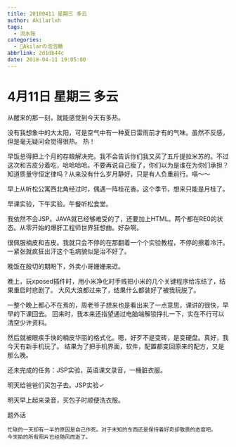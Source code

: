 ```yaml
---
title: 20180411 星期三 多云
author: Akilarlxh
tags:
  - 流水账
categories:
  - 🍬Akilarの泡泡糖
abbrlink: 2d1db44c
date: 2018-04-11 19:05:00
---
```

# 4月11日 星期三 多云

从醒来的那一刻，就能感觉到今天有多热。

没有我想象中的大太阳，可是空气中有一种夏日雷雨前才有的气味。虽然不反感，但是毫无疑问会觉得很热。
热！

早饭总得把上个月的存粮解决完。我不会告诉你们我又买了五斤提拉米苏的。不过这次和吉皮分着吃，哈哈哈哈。不要再说自己瘦了，你们以为是谁在为你们承担？知道质量守恒定律吗？从来没有什么岁月静好，只是有人负重前行。嗝～～

早上从听松公寓西北角经过时，偶遇一阵桂花香。这个季节，想来只能是月桂了。

早课实验，下午实验。午餐听松食堂。

我依然不会JSP。JAVA就已经够难受的了，还要加上HTML。两个都在RE0的状态。从零开始的爆肝工程师世界狂想曲。好杂啊。

很佩服楠皮和吉皮。我就只会不停的在那翻着一个个实验教程，不停的擦着冷汗。一紧张就疯狂出汗这个毛病貌似是治不好了。

晚饭在殷切的期盼下，外卖小哥姗姗来迟。

晚上，玩xposed插件时，用小米净化时手贱把小米的几个关键程序给冻结了，结果重启时悲剧了。
大风大浪都过来了，结果什么都装好了被我玩脱了。

一整个晚上都心不在焉的，周老爷子想来也是看出来了一点意思，课讲的很快，早早的下课回去。
回来时，我本来还指望通过电脑端解锁挣扎一下，实在不行可以清空少许资料。

然后就被眼疾手快的楠皮华丽的格式化。嗯，好歹不是变砖，是变硬盘。真好，我今天有新手机玩了。
结果为了把手机界面，软件，配置都变回原来的配方，又是那么晚。

还未完成的任务：JSP实验，英语课文录音，一桶脏衣服。

明天给爸爸们买包子去。JSP实验✓

明天早上起来录音，买包子时顺便洗衣服。

题外话
```
忙碌的一天却有一半的原因是自己作死。对于未知的东西还是保持着好奇却敬畏的态度吧。
今天拍的所有照片已经随风而逝了。
```